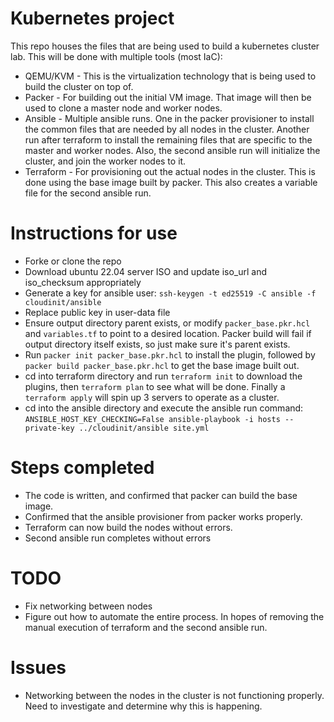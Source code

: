 # Kubernetes project
This repo houses the files that are being used to build a kubernetes cluster lab. This will be done with multiple tools (most IaC):
* QEMU/KVM - This is the virtualization technology that is being used to build the cluster on top of.
* Packer - For building out the initial VM image. That image will then be used to clone a master node and worker nodes.
* Ansible - Multiple ansible runs. One in the packer provisioner to install the common files that are needed by all nodes in the cluster. Another run after terraform to install the remaining files that are specific to the master and worker nodes. Also, the second ansible run will initialize the cluster, and join the worker nodes to it.
* Terraform - For provisioning out the actual nodes in the cluster. This is done using the base image built by packer. This also creates a variable file for the second ansible run.

# Instructions for use
* Forke or clone the repo
* Download ubuntu 22.04 server ISO and update iso_url and iso_checksum appropriately
* Generate a key for ansible user: `ssh-keygen -t ed25519 -C ansible -f cloudinit/ansible`
* Replace public key in user-data file
* Ensure output directory parent exists, or modify `packer_base.pkr.hcl` and `variables.tf` to point to a desired location. Packer build will fail if output directory itself exists, so just make sure it's parent exists.
* Run `packer init packer_base.pkr.hcl` to install the plugin, followed by `packer build packer_base.pkr.hcl` to get the base image built out.
* cd into terraform directory and run `terraform init` to download the plugins, then `terraform plan` to see what will be done. Finally a `terraform apply` will spin up 3 servers to operate as a cluster.
* cd into the ansible directory and execute the ansible run command: `ANSIBLE_HOST_KEY_CHECKING=False ansible-playbook -i hosts --private-key ../cloudinit/ansible site.yml`

# Steps completed
* The code is written, and confirmed that packer can build the base image. 
* Confirmed that the ansible provisioner from packer works properly.
* Terraform can now build the nodes without errors.
* Second ansible run completes without errors

# TODO
* Fix networking between nodes
* Figure out how to automate the entire process. In hopes of removing the manual execution of terraform and the second ansible run.

# Issues
* Networking between the nodes in the cluster is not functioning properly. Need to investigate and determine why this is happening.